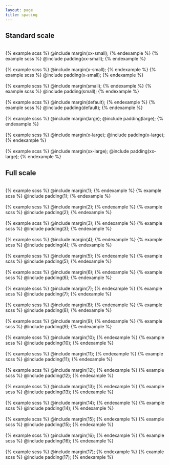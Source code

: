 ```yaml
---
layout: page
title: spacing
---
```


## Standard scale

<div class="DocsExample DocsExample--render--hidden">
  <div class="DocsExample-preview DocsExample-preview--spacing DocsExample-preview--spacing--1">
    <div class="DocsExample-preview-child">
      &nbsp;
    </div>
  </div>
{% example scss %}
@include margin(xx-small);
{% endexample %}
{% example scss %}
@include padding(xx-small);
{% endexample %}
</div>

<div class="DocsExample DocsExample--render--hidden">
  <div class="DocsExample-preview DocsExample-preview--spacing DocsExample-preview--spacing--2">
    <div class="DocsExample-preview-child">
      &nbsp;
    </div>
  </div>
{% example scss %}
@include margin(x-small);
{% endexample %}
{% example scss %}
@include padding(x-small);
{% endexample %}
</div>

<div class="DocsExample DocsExample--render--hidden">
  <div class="DocsExample-preview DocsExample-preview--spacing DocsExample-preview--spacing--3">
    <div class="DocsExample-preview-child">
      &nbsp;
    </div>
  </div>
{% example scss %}
@include margin(small);
{% endexample %}
{% example scss %}
@include padding(small);
{% endexample %}
</div>

<div class="DocsExample DocsExample--render--hidden">
  <div class="DocsExample-preview DocsExample-preview--spacing DocsExample-preview--spacing--5">
    <div class="DocsExample-preview-child">
      &nbsp;
    </div>
  </div>
{% example scss %}
@include margin(default);
{% endexample %}
{% example scss %}
@include padding(default);
{% endexample %}
</div>

<div class="DocsExample DocsExample--render--hidden">
  <div class="DocsExample-preview DocsExample-preview--spacing DocsExample-preview--spacing--7">
    <div class="DocsExample-preview-child">
      &nbsp;
    </div>
  </div>
{% example scss %}
@include margin(large);
@include padding(large);
{% endexample %}
</div>

<div class="DocsExample DocsExample--render--hidden">
  <div class="DocsExample-preview DocsExample-preview--spacing DocsExample-preview--spacing--9">
    <div class="DocsExample-preview-child">
      &nbsp;
    </div>
  </div>
{% example scss %}
@include margin(x-large);
@include padding(x-large);
{% endexample %}
</div>

<div class="DocsExample DocsExample--render--hidden">
  <div class="DocsExample-preview DocsExample-preview--spacing DocsExample-preview--spacing--13">
    <div class="DocsExample-preview-child">
      &nbsp;
    </div>
  </div>
{% example scss %}
@include margin(xx-large);
@include padding(xx-large);
{% endexample %}
</div>



## Full scale

<div class="DocsExample DocsExample--render--hidden">
  <div class="DocsExample-preview DocsExample-preview--spacing DocsExample-preview--spacing--1">
    <div class="DocsExample-preview-child">
      &nbsp;
    </div>
  </div>
{% example scss %}
@include margin(1);
{% endexample %}
{% example scss %}
@include padding(1);
{% endexample %}
</div>

<div class="DocsExample DocsExample--render--hidden">
  <div class="DocsExample-preview DocsExample-preview--spacing DocsExample-preview--spacing--2">
    <div class="DocsExample-preview-child">
      &nbsp;
    </div>
  </div>
{% example scss %}
@include margin(2);
{% endexample %}
{% example scss %}
@include padding(2);
{% endexample %}
</div>

<div class="DocsExample DocsExample--render--hidden">
  <div class="DocsExample-preview DocsExample-preview--spacing DocsExample-preview--spacing--3">
    <div class="DocsExample-preview-child">
      &nbsp;
    </div>
  </div>
{% example scss %}
@include margin(3);
{% endexample %}
{% example scss %}
@include padding(3);
{% endexample %}
</div>

<div class="DocsExample DocsExample--render--hidden">
  <div class="DocsExample-preview DocsExample-preview--spacing DocsExample-preview--spacing--4">
    <div class="DocsExample-preview-child">
      &nbsp;
    </div>
  </div>
{% example scss %}
@include margin(4);
{% endexample %}
{% example scss %}
@include padding(4);
{% endexample %}
</div>

<div class="DocsExample DocsExample--render--hidden">
  <div class="DocsExample-preview DocsExample-preview--spacing DocsExample-preview--spacing--5">
    <div class="DocsExample-preview-child">
      &nbsp;
    </div>
  </div>
{% example scss %}
@include margin(5);
{% endexample %}
{% example scss %}
@include padding(5);
{% endexample %}
</div>

<div class="DocsExample DocsExample--render--hidden">
  <div class="DocsExample-preview DocsExample-preview--spacing DocsExample-preview--spacing--6">
    <div class="DocsExample-preview-child">
      &nbsp;
    </div>
  </div>
{% example scss %}
@include margin(6);
{% endexample %}
{% example scss %}
@include padding(6);
{% endexample %}
</div>

<div class="DocsExample DocsExample--render--hidden">
  <div class="DocsExample-preview DocsExample-preview--spacing DocsExample-preview--spacing--7">
    <div class="DocsExample-preview-child">
      &nbsp;
    </div>
  </div>
{% example scss %}
@include margin(7);
{% endexample %}
{% example scss %}
@include padding(7);
{% endexample %}
</div>

<div class="DocsExample DocsExample--render--hidden">
  <div class="DocsExample-preview DocsExample-preview--spacing DocsExample-preview--spacing--8">
    <div class="DocsExample-preview-child">
      &nbsp;
    </div>
  </div>
{% example scss %}
@include margin(8);
{% endexample %}
{% example scss %}
@include padding(8);
{% endexample %}
</div>

<div class="DocsExample DocsExample--render--hidden">
  <div class="DocsExample-preview DocsExample-preview--spacing DocsExample-preview--spacing--9">
    <div class="DocsExample-preview-child">
      &nbsp;
    </div>
  </div>
{% example scss %}
@include margin(9);
{% endexample %}
{% example scss %}
@include padding(9);
{% endexample %}
</div>

<div class="DocsExample DocsExample--render--hidden">
  <div class="DocsExample-preview DocsExample-preview--spacing DocsExample-preview--spacing--10">
    <div class="DocsExample-preview-child">
      &nbsp;
    </div>
  </div>
{% example scss %}
@include margin(10);
{% endexample %}
{% example scss %}
@include padding(10);
{% endexample %}
</div>

<div class="DocsExample DocsExample--render--hidden">
  <div class="DocsExample-preview DocsExample-preview--spacing DocsExample-preview--spacing--11">
    <div class="DocsExample-preview-child">
      &nbsp;
    </div>
  </div>
{% example scss %}
@include margin(11);
{% endexample %}
{% example scss %}
@include padding(11);
{% endexample %}
</div>

<div class="DocsExample DocsExample--render--hidden">
  <div class="DocsExample-preview DocsExample-preview--spacing DocsExample-preview--spacing--12">
    <div class="DocsExample-preview-child">
      &nbsp;
    </div>
  </div>
{% example scss %}
@include margin(12);
{% endexample %}
{% example scss %}
@include padding(12);
{% endexample %}
</div>

<div class="DocsExample DocsExample--render--hidden">
  <div class="DocsExample-preview DocsExample-preview--spacing DocsExample-preview--spacing--13">
    <div class="DocsExample-preview-child">
      &nbsp;
    </div>
  </div>
{% example scss %}
@include margin(13);
{% endexample %}
{% example scss %}
@include padding(13);
{% endexample %}
</div>

<div class="DocsExample DocsExample--render--hidden">
  <div class="DocsExample-preview DocsExample-preview--spacing DocsExample-preview--spacing--14">
    <div class="DocsExample-preview-child">
      &nbsp;
    </div>
  </div>
{% example scss %}
@include margin(14);
{% endexample %}
{% example scss %}
@include padding(14);
{% endexample %}
</div>

<div class="DocsExample DocsExample--render--hidden">
  <div class="DocsExample-preview DocsExample-preview--spacing DocsExample-preview--spacing--15">
    <div class="DocsExample-preview-child">
      &nbsp;
    </div>
  </div>
{% example scss %}
@include margin(15);
{% endexample %}
{% example scss %}
@include padding(15);
{% endexample %}
</div>

<div class="DocsExample DocsExample--render--hidden">
  <div class="DocsExample-preview DocsExample-preview--spacing DocsExample-preview--spacing--16">
    <div class="DocsExample-preview-child">
      &nbsp;
    </div>
  </div>
{% example scss %}
@include margin(16);
{% endexample %}
{% example scss %}
@include padding(16);
{% endexample %}
</div>

<div class="DocsExample DocsExample--render--hidden">
  <div class="DocsExample-preview DocsExample-preview--spacing DocsExample-preview--spacing--17">
    <div class="DocsExample-preview-child">
      &nbsp;
    </div>
  </div>
{% example scss %}
@include margin(17);
{% endexample %}
{% example scss %}
@include padding(17);
{% endexample %}
</div>
